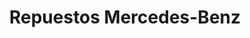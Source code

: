 ---
title: "Repuestos Mercedes-Benz"
url: /bogota-d-c/repuestos-mercedes-benz/
shop: Autowerkstatt
---